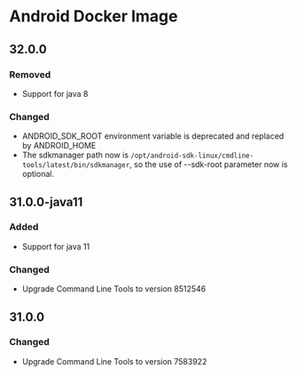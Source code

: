 Android Docker Image
====================

32.0.0
------

### Removed ###
- Support for java 8

### Changed ###
- ANDROID_SDK_ROOT environment variable is deprecated and replaced by ANDROID_HOME
- The sdkmanager path now is `/opt/android-sdk-linux/cmdline-tools/latest/bin/sdkmanager`, so the use of --sdk-root parameter now is optional.

31.0.0-java11
------

### Added ###
- Support for java 11

### Changed ###
- Upgrade Command Line Tools to version 8512546

31.0.0
------

### Changed ###
- Upgrade Command Line Tools to version 7583922
